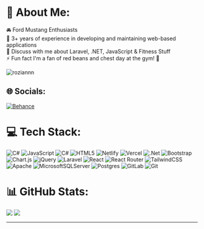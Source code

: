 # 👋 About Me:
🚘 Ford Mustang Enthusiasts <br>
🌱 3+ years of experience in developing and maintaining web-based applications<br>💬 Discuss with me about Laravel, .NET, JavaScript & Fitness Stuff<br>⚡ Fun fact I'm a fan of red beans and chest day at the gym! 💪

<p align="left"> <img src="https://komarev.com/ghpvc/?username=roziannn&label=Profile%20views&color=0e75b6&style=flat" alt="roziannn" /> </p>

## 🌐 Socials:
[![Behance](https://img.shields.io/badge/Behance-1769ff?logo=behance&logoColor=white)](https://behance.net/firdarsn) 

# 💻 Tech Stack:
![C#](https://img.shields.io/badge/c%23-%23239120.svg?style=flat-square&logo=csharp&logoColor=white) ![JavaScript](https://img.shields.io/badge/javascript-%23323330.svg?style=flat-square&logo=javascript&logoColor=%23F7DF1E) ![C#](https://img.shields.io/badge/c%23-%23239120.svg?style=flat-square&logo=csharp&logoColor=white) ![HTML5](https://img.shields.io/badge/html5-%23E34F26.svg?style=flat-square&logo=html5&logoColor=white) ![Netlify](https://img.shields.io/badge/netlify-%23000000.svg?style=flat-square&logo=netlify&logoColor=#00C7B7) ![Vercel](https://img.shields.io/badge/vercel-%23000000.svg?style=flat-square&logo=vercel&logoColor=white) ![.Net](https://img.shields.io/badge/.NET-5C2D91?style=flat-square&logo=.net&logoColor=white) ![Bootstrap](https://img.shields.io/badge/bootstrap-%238511FA.svg?style=flat-square&logo=bootstrap&logoColor=white) ![Chart.js](https://img.shields.io/badge/chart.js-F5788D.svg?style=flat-square&logo=chart.js&logoColor=white) ![jQuery](https://img.shields.io/badge/jquery-%230769AD.svg?style=flat-square&logo=jquery&logoColor=white) ![Laravel](https://img.shields.io/badge/laravel-%23FF2D20.svg?style=flat-square&logo=laravel&logoColor=white) ![React](https://img.shields.io/badge/react-%2320232a.svg?style=flat-square&logo=react&logoColor=%2361DAFB) ![React Router](https://img.shields.io/badge/React_Router-CA4245?style=flat-square&logo=react-router&logoColor=white) ![TailwindCSS](https://img.shields.io/badge/tailwindcss-%2338B2AC.svg?style=flat-square&logo=tailwind-css&logoColor=white) ![Apache](https://img.shields.io/badge/apache-%23D42029.svg?style=flat-square&logo=apache&logoColor=white) ![MicrosoftSQLServer](https://img.shields.io/badge/Microsoft%20SQL%20Server-CC2927?style=flat-square&logo=microsoft%20sql%20server&logoColor=white) ![Postgres](https://img.shields.io/badge/postgres-%23316192.svg?style=flat-square&logo=postgresql&logoColor=white) ![GitLab](https://img.shields.io/badge/gitlab-%23181717.svg?style=flat-square&logo=gitlab&logoColor=white) ![Git](https://img.shields.io/badge/git-%23F05033.svg?style=flat-square&logo=git&logoColor=white)
# 📊 GitHub Stats:
![](https://github-readme-streak-stats.herokuapp.com/?user=roziannn&theme=react&hide_border=false)
![](https://github-readme-stats.vercel.app/api/top-langs/?username=roziannn&theme=react&hide_border=false&include_all_commits=true&count_private=true&layout=compact)

---
